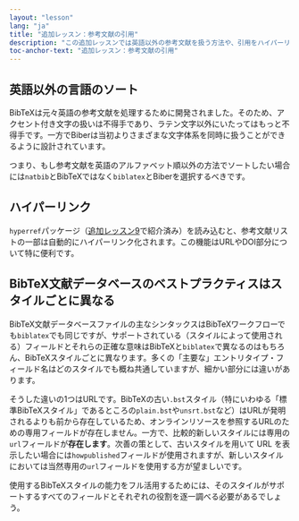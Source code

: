 ```yaml
---
layout: "lesson"
lang: "ja"
title: "追加レッスン：参考文献の引用"
description: "この追加レッスンでは英語以外の参考文献を扱う方法や、引用をハイパーリンクにする方法、そして主なBibTeXスタイル同士の違いについて説明します。"
toc-anchor-text: "追加レッスン：参考文献の引用"
---
```


## 英語以外の言語のソート

BibTeXは元々英語の参考文献を処理するために開発されました。そのため、アクセント付き文字の扱いは不得手であり、ラテン文字以外にいたってはもっと不得手です。一方でBiberは当初よりさまざまな文字体系を同時に扱うことができるように設計されています。

つまり、もし参考文献を英語のアルファベット順以外の方法でソートしたい場合には`natbib`とBibTeXではなく`biblatex`とBiberを選択するべきです。

## ハイパーリンク

`hyperref`パッケージ（[追加レッスン9](more-09)で紹介済み）を読み込むと、参考文献リストの一部は自動的にハイパーリンク化されます。この機能はURLやDOI部分について特に便利です。

## BibTeX文献データベースのベストプラクティスはスタイルごとに異なる

BibTeX文献データベースファイルの主なシンタックスはBibTeXワークフローでも`biblatex`でも同じですが、サポートされている（スタイルによって使用される）フィールドとそれらの正確な意味はBibTeXと`biblatex`で異なるのはもちろん、BibTeXスタイルごとに異なります。多くの「主要な」エントリタイプ・フィールド名はどのスタイルでも概ね共通していますが、細かい部分には違いがあります。

そうした違いの1つはURLです。BibTeXの古い`.bst`スタイル（特にいわゆる「標準BibTeXスタイル」であるところの`plain.bst`や`unsrt.bst`など）はURLが発明されるよりも前から存在しているため、オンラインリソースを参照するURLのための専用フィールドが存在しません。一方で、比較的新しいスタイルには専用の`url`フィールドが**存在します**。次善の策として、古いスタイルを用いて URL を表示したい場合には`howpublished`フィールドが使用されますが、新しいスタイルにおいては当然専用の`url`フィールドを使用する方が望ましいです。

使用するBibTeXスタイルの能力をフル活用するためには、そのスタイルがサポートするすべてのフィールドとそれぞれの役割を逐一調べる必要があるでしょう。
